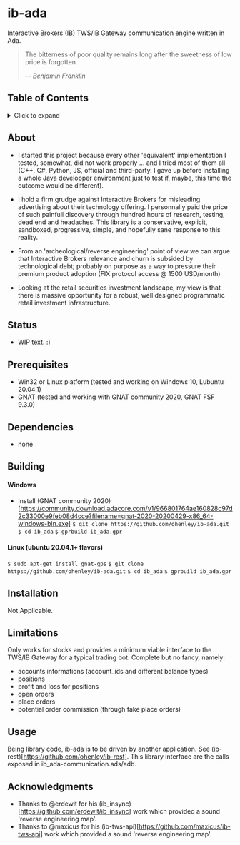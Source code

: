 # ib-ada
Interactive Brokers (IB) TWS/IB Gateway communication engine written in Ada.

> The bitterness of poor quality remains long after the sweetness of low price is forgotten.
>
> -- <cite>Benjamin Franklin</cite>

## Table of Contents
<details>
<summary>Click to expand</summary>

1. [About](#About)
2. [Status](#Status)
3. [Prerequisites](#Prerequisites)  
4. [Dependencies](#Dependencies)
5. [Building](#Building)
   1. [Windows](#Windows)
   2. [Other OSes](#Other-OSes)
6. [Installation](#Installation)
7. [Limitations](#Limitations)
8. [Usage](#Usage)
9. [Acknowledgments](#Acknowledgments)

</details>

## About
- I started this project because every other 'equivalent' implementation I tested, somewhat, did not work properly ... and I tried most of them all (C++, C#, Python, JS, official and third-party. I gave up before installing a whole Java developper environment just to test if, maybe, this time the outcome would be different).

- I hold a firm grudge against Interactive Brokers for misleading advertising about their technology offering. I personnally paid the price of such painfull discovery through hundred hours of research, testing, dead end and headaches. This library is a conservative, explicit, sandboxed, progressive, simple, and hopefully sane response to this reality. 

- From an 'archeological/reverse engineering' point of view we can argue that Interactive Brokers relevance and churn is subsided by technological debt; probably on purpose as a way to pressure their premium product adoption (FIX protocol access @ 1500 USD/month)

- Looking at the retail securities investment landscape, my view is that there is massive opportunity for a robust, well designed programmatic retail investment infrastructure.

## Status
- WIP text. :)

## Prerequisites
- Win32 or Linux platform (tested and working on Windows 10, Lubuntu 20.04.1)
- GNAT (tested and working with GNAT community 2020, GNAT FSF 9.3.0)

## Dependencies
- none

## Building
#### Windows
- Install (GNAT community 2020)[https://community.download.adacore.com/v1/966801764ae160828c97d2c33000e9feb08d4cce?filename=gnat-2020-20200429-x86_64-windows-bin.exe]
`$ git clone https://github.com/ohenley/ib-ada.git`      
`$ cd ib_ada`
`$ gprbuild ib_ada.gpr`
   
#### Linux (ubuntu 20.04.1+ flavors)
`$ sudo apt-get install gnat-gps`
`$ git clone https://github.com/ohenley/ib-ada.git`
`$ cd ib_ada`
`$ gprbuild ib_ada.gpr`

## Installation
Not Applicable.

## Limitations
Only works for stocks and provides a minimum viable interface to the TWS/IB Gateway for a typical trading bot. Complete but no fancy, namely:

- accounts informations (account_ids and different balance types)
- positions
- profit and loss for positions
- open orders
- place orders
- potential order commission (through fake place orders)

## Usage
Being library code, ib-ada is to be driven by another application. See (ib-rest)[https://github.com/ohenley/ib-rest].
This library interface are the calls exposed in ib_ada-communication.ads/adb. 

## Acknowledgments
- Thanks to @erdewit for his (ib_insync)[https://github.com/erdewit/ib_insync] work which provided a sound 'reverse engineering map'.
- Thanks to @maxicus for his (ib-tws-api)[https://github.com/maxicus/ib-tws-api] work which provided a sound 'reverse engineering map'.